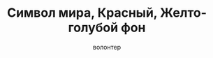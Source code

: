 ---
title: Символ мира, Красный, Желто-голубой фон
description: Значок. 32 мм, ручная работа
author: волонтер
cost: 3000₸
---